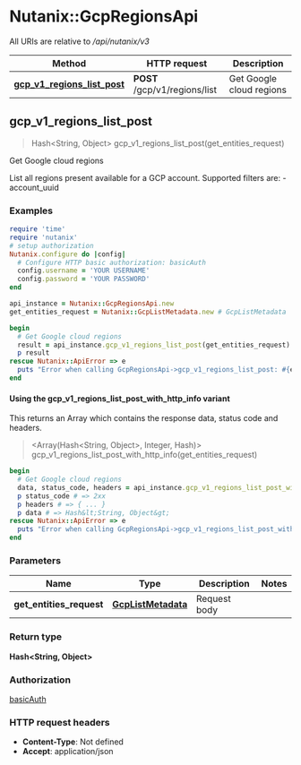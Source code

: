 # Nutanix::GcpRegionsApi

All URIs are relative to */api/nutanix/v3*

| Method | HTTP request | Description |
| ------ | ------------ | ----------- |
| [**gcp_v1_regions_list_post**](GcpRegionsApi.md#gcp_v1_regions_list_post) | **POST** /gcp/v1/regions/list | Get Google cloud regions |


## gcp_v1_regions_list_post

> Hash&lt;String, Object&gt; gcp_v1_regions_list_post(get_entities_request)

Get Google cloud regions

List all regions present available for a GCP account. Supported filters are: - account_uuid 

### Examples

```ruby
require 'time'
require 'nutanix'
# setup authorization
Nutanix.configure do |config|
  # Configure HTTP basic authorization: basicAuth
  config.username = 'YOUR USERNAME'
  config.password = 'YOUR PASSWORD'
end

api_instance = Nutanix::GcpRegionsApi.new
get_entities_request = Nutanix::GcpListMetadata.new # GcpListMetadata | Request body

begin
  # Get Google cloud regions
  result = api_instance.gcp_v1_regions_list_post(get_entities_request)
  p result
rescue Nutanix::ApiError => e
  puts "Error when calling GcpRegionsApi->gcp_v1_regions_list_post: #{e}"
end
```

#### Using the gcp_v1_regions_list_post_with_http_info variant

This returns an Array which contains the response data, status code and headers.

> <Array(Hash&lt;String, Object&gt;, Integer, Hash)> gcp_v1_regions_list_post_with_http_info(get_entities_request)

```ruby
begin
  # Get Google cloud regions
  data, status_code, headers = api_instance.gcp_v1_regions_list_post_with_http_info(get_entities_request)
  p status_code # => 2xx
  p headers # => { ... }
  p data # => Hash&lt;String, Object&gt;
rescue Nutanix::ApiError => e
  puts "Error when calling GcpRegionsApi->gcp_v1_regions_list_post_with_http_info: #{e}"
end
```

### Parameters

| Name | Type | Description | Notes |
| ---- | ---- | ----------- | ----- |
| **get_entities_request** | [**GcpListMetadata**](GcpListMetadata.md) | Request body |  |

### Return type

**Hash&lt;String, Object&gt;**

### Authorization

[basicAuth](../README.md#basicAuth)

### HTTP request headers

- **Content-Type**: Not defined
- **Accept**: application/json

